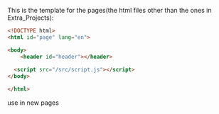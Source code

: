 This is the template for the pages(the html files other than the ones in Extra_Projects):
```html
<!DOCTYPE html>
<html id="page" lang="en">

<body>
	<header id="header"></header>
		
  <script src="/src/script.js"></script>
</body>

</html>
```
use in new pages